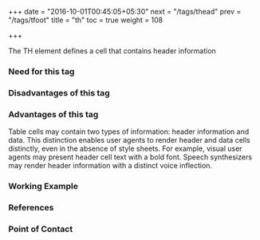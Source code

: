 +++
date = "2016-10-01T00:45:05+05:30"
next = "/tags/thead"
prev = "/tags/tfoot"
title = "th"
toc = true
weight = 108

+++

The TH element defines a cell that contains header information
<h3>Need for this tag</h3>

<h3>Disadvantages of this tag</h3>

<h3>Advantages of this tag</h3>
Table cells may contain two types of information: header information and data. This distinction enables user agents to render header and data cells distinctly, even in the absence of style sheets. For example, visual user agents may present header cell text with a bold font. Speech synthesizers may render header information with a distinct voice inflection.

<h3>Working Example</h3>

<h3>References</h3>

<h3>Point of Contact</h3>
